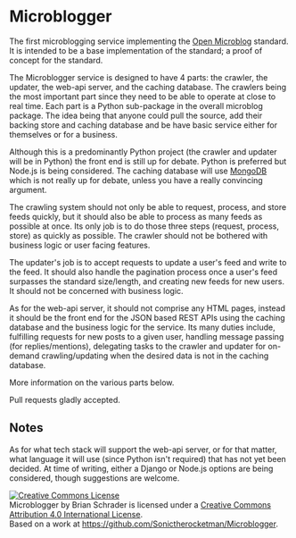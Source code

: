 # Microblogger

The first microblogging service implementing the [Open Microblog][1] standard. It is intended to be a base implementation of the standard; a proof of concept for the standard.

[1]: https://github.com/Sonictherocketman/Open-Microblog

The Microblogger service is designed to have 4 parts: the crawler, the updater, the web-api server, and the caching database. The crawlers being the most important part since they need to be able to operate at close to real time. Each part is a Python sub-package in the overall microblog package. The idea being that anyone could pull the source, add their backing store and caching database and be have basic service either for themselves or for a business.

Although this is a predominantly Python project (the crawler and updater will be in Python) the front end is still up for debate. Python is preferred but Node.js is being considered. The caching database will use [MongoDB][2] which is not really up for debate, unless you have a really convincing argument.

[2]: http://www.mongodb.com

The crawling system should not only be able to request, process, and store feeds quickly, but it should also be able to process as many feeds as possible at once. Its only job is to do those three steps (request, process, store) as quickly as possible. The crawler should not be bothered with business logic or user facing features.

The updater's job is to accept requests to update a user's feed and write to the feed. It should also handle the pagination process once a user's feed surpasses the standard size/length, and creating new feeds for new users. It should not be concerned with business logic.

As for the web-api server, it should not comprise any HTML pages, instead it should be the front end for the JSON based REST APIs using the caching database and the business logic for the service. Its many duties include, fulfilling requests for new posts to a given user, handling message passing (for replies/mentions), delegating tasks to the crawler and updater for on-demand crawling/updating when the desired data is not in the caching database.

More information on the various parts below.

Pull requests gladly accepted.

## Notes

As for what tech stack will support the web-api server, or for that matter, what language it will use (since Python isn't required) that has not yet been decided. At time of writing, either a Django or Node.js options are being considered, though suggestions are welcome. 



<a rel="license" href="http://creativecommons.org/licenses/by/4.0/"><img alt="Creative Commons License" style="border-width:0" src="https://i.creativecommons.org/l/by/4.0/80x15.png" /></a><br /><span xmlns:dct="http://purl.org/dc/terms/" property="dct:title">Microblogger</span> by <span xmlns:cc="http://creativecommons.org/ns#" property="cc:attributionName">Brian Schrader</span> is licensed under a <a rel="license" href="http://creativecommons.org/licenses/by/4.0/">Creative Commons Attribution 4.0 International License</a>.<br />Based on a work at <a xmlns:dct="http://purl.org/dc/terms/" href="https://github.com/Sonictherocketman/Microblogger" rel="dct:source">https://github.com/Sonictherocketman/Microblogger</a>.